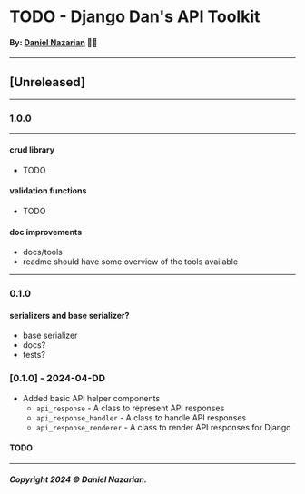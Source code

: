 # TODO - Django Dan's API Toolkit
#### By: [Daniel Nazarian](https://danielnazarian) 🐧👹

-------------------------------------------------------
## [Unreleased]
-----
### 1.0.0


-----

#### crud library
- TODO


#### validation functions
- TODO


#### doc improvements
- docs/tools
- readme should have some overview of the tools available



-----
### 0.1.0




#### serializers and base serializer?
- base serializer
- docs?
- tests?



### [0.1.0] - 2024-04-DD
- Added basic API helper components
    - `api_response` - A class to represent API responses
    - `api_response_handler` - A class to handle API responses
    - `api_response_renderer` - A class to render API responses for Django
#### TODO

-------------------------------------------------------

##### Copyright 2024 © Daniel Nazarian.
